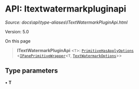 # API: Itextwatermarkpluginapi

*Source: docs\api\type-aliases\ITextWatermarkPluginApi.html*

Version: 5.0

On this page

> **ITextWatermarkPluginApi** <`T`>: [`PrimitiveHasApplyOptions`](PrimitiveHasApplyOptions.md) <[`IPanePrimitiveWrapper`](../interfaces/IPanePrimitiveWrapper.md)<`T`, [`TextWatermarkOptions`](../interfaces/TextWatermarkOptions.md)>>

## Type parameters[​](ITextWatermarkPluginApi.html#type-parameters "Direct link to Type parameters")

• **T**
